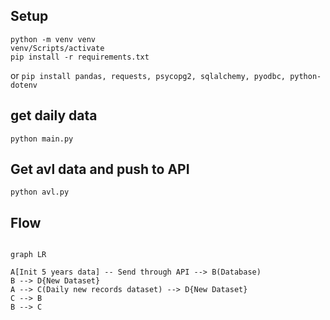 
## Setup

```
python -m venv venv
venv/Scripts/activate
pip install -r requirements.txt
```
or 
`pip install pandas, requests, psycopg2, sqlalchemy, pyodbc, python-dotenv`
## get daily data

```
python main.py
```

## Get avl data and push to API

```
python avl.py
```

## Flow

```mermaid

graph LR

A[Init 5 years data] -- Send through API --> B(Database)
B --> D{New Dataset}
A --> C(Daily new records dataset) --> D{New Dataset}
C --> B
B --> C